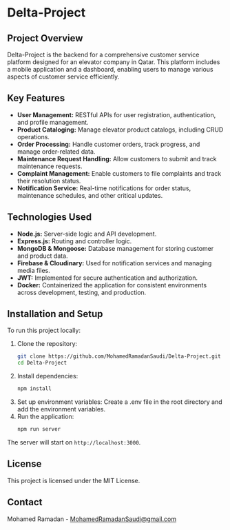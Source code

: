 # Delta-Project

## Project Overview
Delta-Project is the backend for a comprehensive customer service platform designed for an elevator company in Qatar. This platform includes a mobile application and a dashboard, enabling users to manage various aspects of customer service efficiently.

## Key Features
- **User Management:** RESTful APIs for user registration, authentication, and profile management.
- **Product Cataloging:** Manage elevator product catalogs, including CRUD operations.
- **Order Processing:** Handle customer orders, track progress, and manage order-related data.
- **Maintenance Request Handling:** Allow customers to submit and track maintenance requests.
- **Complaint Management:** Enable customers to file complaints and track their resolution status.
- **Notification Service:** Real-time notifications for order status, maintenance schedules, and other critical updates.

## Technologies Used
- **Node.js:** Server-side logic and API development.
- **Express.js:** Routing and controller logic.
- **MongoDB & Mongoose:** Database management for storing customer and product data.
- **Firebase & Cloudinary:** Used for notification services and managing media files.
- **JWT:** Implemented for secure authentication and authorization.
- **Docker:** Containerized the application for consistent environments across development, testing, and production.

## Installation and Setup
To run this project locally:
1. Clone the repository:
   ```bash
   git clone https://github.com/MohamedRamadanSaudi/Delta-Project.git
   cd Delta-Project
2. Install dependencies:
   ```bash
   npm install
3. Set up environment variables:
   Create a .env file in the root directory and add the environment variables.
5. Run the application:
   ```bash
   npm run server  
 The server will start on `http://localhost:3000`.

## License
This project is licensed under the MIT License.

## Contact
Mohamed Ramadan - MohamedRamadanSaudi@gmail.com
